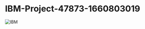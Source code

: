 # IBM-Project-47873-1660803019
![IBM](https://user-images.githubusercontent.com/114348319/202415056-6740e773-03b1-4176-9f0e-cbc027cf88e5.jpeg)

